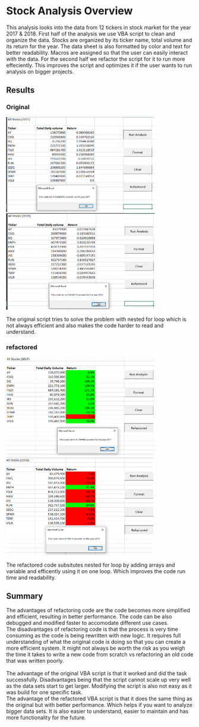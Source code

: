 # Stock Analysis Overview
This analysis looks into the data from 12 tickers in stock market for the year 2017 & 2018. First half of the analysis we use VBA script to clean and organize the data. Stocks are organized by its ticker name, total volume and its return for the year. The data sheet is also formatted by color and text for better readability. Macros are assigned so that the user can easily interact with the data. For the second half we refactor the script for it to run more effeciently. This improves the script and optimizes it if the user wants to run analysis on bigger projects.

## Results 
### Original
<img src="Resources/2017_b4_refactor.png" width="400"> <img src="Resources/2018_b4_refactor.png" width="400">

The original script tries to solve the problem with nested for loop which is not always efficient and also makes the code harder to read and understand.

### refactored 
<img src="Resources/VBA_Challange_2017.png" width="400"> <img src="Resources/VBA_Challange_2018.png" width="400">

The refactored code subsitutes nested for loop by adding arrays and variable and efficently using it on one loop. Which improves the code run time and readability. 

## Summary
The advantages of refactoring code are the code becomes more simplified and efficient, resulting in better performance. The code can be also debugged and modified faster to accomodate different use cases.  <br />
The disadvantages of refactoring code is that the process is very time consuming as the code is being rewritten with new logic. It requires full understanding of what the original code is doing so that you can create a more efficient system. It might not always be worth the risk as you weigh the time it takes to write a new code from scratch vs refactoring an old code that was written poorly. 
<br />
<br />
The advantage of the original VBA script is that it worked and did the task successfully. Disadvantages being that the script cannot scale up very well as the data sets start to get larger. Modifying the script is also not easy as it was build for one specific task. 
<br />
The advantage of the refactored VBA script is that it does the same thing as the original but with better performance. Which helps if you want to analyze bigger data sets. It is also easier to understand, easier to maintain and has more functionality for the future. 
